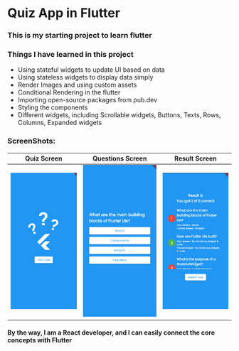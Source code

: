 # Quiz App in Flutter

### This is my starting project to learn flutter

### Things I have learned in this project
- Using stateful widgets to update UI based on data
- Using stateless widgets to display data simply
- Render Images and using custom assets
- Conditional Rendering in the flutter
- Importing open-source packages from pub.dev
- Styling the components
- Different widgets, including Scrollable widgets, Buttons, Texts, Rows, Columns, Expanded widgets

### ScreenShots:
Quiz Screen                 |  Questions Screen         |  Result Screen            |
:--------------------------:|:-------------------------:|:-------------------------:|
![Quiz Screen](Screenshot_2023-11-03-14-24-41-96_f97113f783e2ccdcaed9f49ad8453da5.jpg) | ![Question Screen](Screenshot_2023-11-03-14-26-06-90_f97113f783e2ccdcaed9f49ad8453da5.jpg) | ![Results Screen](Screenshot_2023-11-03-14-27-01-02_f97113f783e2ccdcaed9f49ad8453da5.jpg)
#### By the way, I am a React developer, and I can easily connect the core concepts with Flutter
